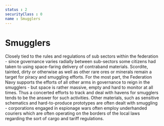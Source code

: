 ```yaml
---
status : 2
securityClass : 0
name : Smugglers
---
```


# Smugglers

Closely tied to the rules and regulations of sub sectors within the federation - since governance varies radially between sub-sectors some citizens had taken to using space-faring delivery of contraband materials. Scordite, tainted, dirty or otherwise as well as other rare ores or minerals remain a target for piracy and smuggling efforts.
For the most part, the Federation Navy supports the efforts of all other arms in governance to reign in the smugglers - but space is rather massive, empty and hard to monitor at all times. Thus a concerted efforts to track and deal with havens for smugglers tends to be the answer for such activities.
Other materials, such as sensitive schematics and hard-to-produce prototypes are often dealt with smuggling - corporations engaged in espionage wars often employ underhanded couriers which are often operating on the borders of the local laws regarding the sort of cargo and tariff regulations.
